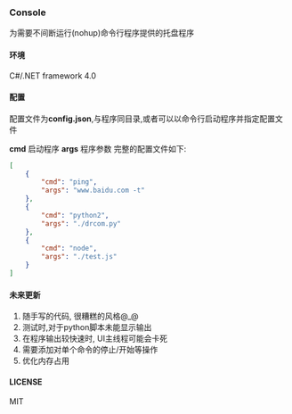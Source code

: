 ### Console 

为需要不间断运行(nohup)命令行程序提供的托盘程序

#### 环境
C#/.NET framework 4.0

#### 配置
配置文件为**config.json**,与程序同目录,或者可以以命令行启动程序并指定配置文件

**cmd** 启动程序
**args** 程序参数
完整的配置文件如下:
``` json
[
	{
		"cmd": "ping",
		"args": "www.baidu.com -t"
	},
	{
		"cmd": "python2",
		"args": "./drcom.py"
	},
	{
		"cmd": "node",
		"args": "./test.js"
	}
]
```

#### 未来更新
1. 随手写的代码, 很糟糕的风格@_@
2. 测试时,对于python脚本未能显示输出
3. 在程序输出较快速时, UI主线程可能会卡死
4. 需要添加对单个命令的停止/开始等操作
5. 优化内存占用

#### LICENSE
MIT
